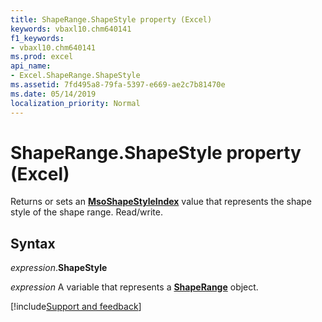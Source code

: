 ```yaml
---
title: ShapeRange.ShapeStyle property (Excel)
keywords: vbaxl10.chm640141
f1_keywords:
- vbaxl10.chm640141
ms.prod: excel
api_name:
- Excel.ShapeRange.ShapeStyle
ms.assetid: 7fd495a8-79fa-5397-e669-ae2c7b81470e
ms.date: 05/14/2019
localization_priority: Normal
---
```



# ShapeRange.ShapeStyle property (Excel)

Returns or sets an **[MsoShapeStyleIndex](Office.MsoShapeStyleIndex.md)** value that represents the shape style of the shape range. Read/write.


## Syntax

_expression_.**ShapeStyle**

_expression_ A variable that represents a **[ShapeRange](Excel.shaperange.md)** object.




[!include[Support and feedback](~/includes/feedback-boilerplate.md)]